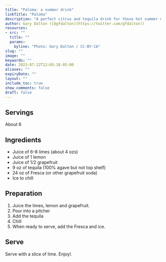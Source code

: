 ```yaml
---
title: "Paloma: a summer drink"
linkTitle: "Paloma"
description: "A perfect citrus and tequila drink for those hot summer days."
author: Gary Dalton ([@gfdalton](https://twitter.com/gfdalton))
resources:
- src: ""
  title: ""
  params:
    byline: "Photo: Gary Dalton / CC-BY-CA"
slug: ""
image: ""
keywords: ""
date: 2023-07-22T12:03:18-05:00
aliases: ""
expiryDate: ""
layout: ""
include_toc: true
show_comments: false
draft: false
---
```


## Servings

About 6

## Ingredients

* Juice of 6-8 limes (about 4 ozs)
* Juice of 1 lemon
* Juice of 1/2 grapefruit
* 9 oz of tequila (100% agave but not top shelf)
* 24 oz of Fresca (or other grapefruit soda)
* Ice to chill

## Preparation

1. Juice the limes, lemon and grapefruit.
2. Pour into a pitcher
3. Add the tequila
4. Chill
5. When ready to serve, add the Fresca and ice.

## Serve

Serve with a slice of lime. Enjoy!.
